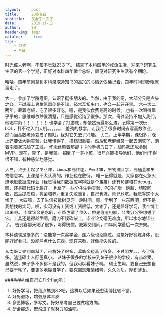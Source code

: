 ```yaml
---
layout:     post
title:      23岁生日
subtitle:   又老了一岁了
date:       2019-11-11
author:     SH
header-img: img/
catalog: 	 true
tags:
    - 23岁
    - 生日
---
```


时光催人老啊，不知不觉就23岁了。
结束了本科四年的咸鱼生活，迎来了研究生生活的第一个学期，正好对本科四年做个总结，顺便对研究生生活有个期盼。

哈哈，四年前刚拿到本科录取通知书的高兴的心情还依稀记着，四年时间却眨眼就溜走了。

大一，参加了学院组织，认识了挺多朋友的。当然，由于我的闷，大部分只是点头之交。不过班上男生氛围倒是不错，经常互相串门，也会一起开开黑。
大一大二两年，跟着老板，吃了很多好吃，嗯，是我伙食费最高的时候。
也有一次喝得晕乎乎的，思维却依然很清楚，只是感觉迟钝了很多。那次，奇铮坚持不加入我们，他喝牛奶！！！！！！
也学会了打游戏，却依然玩得那么渣。记得第一次玩LOL，打不过入门人机。。。。。。。
差劲的数学，让我花了很多时间去写高数作业，然而当高数老师变成了颜缸，我对它失去了兴趣。
大二，上半学期，课很多，晚上还要做大物实验，让我懂得了，搭档很重要。然后和老健经常一起去泡馆了，泡着泡着就玩起了王者。
怀念他用着那部卡卡的手机的日子，起码我还能拿到MVP。现在，算了，是我菜。
招到了一群小孩，很开兴能指导他们，他们也干得很不错，有种慈父地感觉。

大三，终于上起了专业课，Linux和高性能，Perl和R，生物统计学，高通量和生物信息学。上课是不太认真的，作业也在敷衍。
唯一记得就是，大家都在火急火燎地赶数据库作业（我觉得我们数据库学得就是个弟弟）还有和健培在debug。嗯，还是码代码比较好。
也做了一些分子生物实验，PCR扩增，跑胶、切胶回收，然后提质粒，挑菌培养。重复失败重复，自己也坑，师兄也坑。我觉得这个太惨了。
大四嘛，去了生信技能树见习一段时间，嗯。学到了一些东西吧，但不是我想找的实习。哎，实习没有工资或工资很低，太难了，还是好好学习，读个博士出来吧。
毕业论文是水的，虽然也做了很久，但是渣渣电脑，让我分分钟想锤了它。工具还是得趁手啊，磨刀不误砍柴工。毕业论文毫无难度，所以水水地毕业了。
告别宴那天喝了很多，喝得恍惚。觥筹交错间，四年同学最后一次齐聚。

本科遗憾是挺多的：没能拿一次奖学金，连六级也没能过。没能好好锻炼身体，没能好好看书。没能写点什么东西。现在来看，好像挺失败的。

从南医大来到南科大，设施好了很多，奖助金也高了很多。不过朋友。。。少了很多。渣渣硕士人际圈真小。
从妹子很多的学校来到妹子很少的学校，有点难受。虽然说，妹子多不多都不是我的。但我可以看妹子啊。
硕士生啊，要自己去想自己要干啥了，要更多地靠自学了。要克服畏难情绪啊，久久为功，厚积薄发。

####### 给自己立几个flag吧：
1. 好好学习，把绩点搞到8.3吧，这样以后如果还想读博比较不错。
2. 好好锻炼，增强身体素质
3. 多更博客，多写文。好好思考自己要做啥方向。
4. 研会那边，既然进了就努力加油吧。
